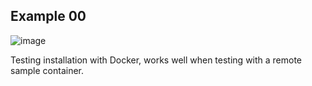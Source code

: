 ## Example 00
![image](https://user-images.githubusercontent.com/66571652/160159355-6eb30118-ae77-4832-9638-f1046d61a50c.png)

Testing installation with Docker, works well when testing with a remote sample container.

